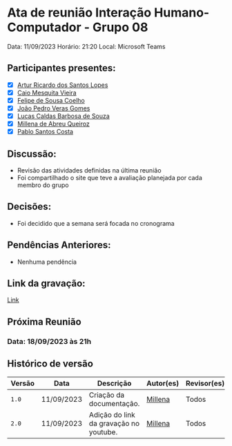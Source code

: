 # Ata de reunião Interação Humano-Computador - Grupo 08

Data: 11/09/2023
Horário: 21:20
Local: Microsoft Teams 

## Participantes presentes:

- [x] [Artur Ricardo dos Santos Lopes](https://github.com/algorithmorphic)
- [x] [Caio Mesquita Vieira](https://github.com/Caiomesvie)
- [x] [Felipe de Sousa Coelho](https://github.com/fsousac)
- [x] [João Pedro Veras Gomes](https://github.com/JoosPerro)
- [x] [Lucas Caldas Barbosa de Souza](https://github.com/lucascaldasb)
- [x] [Millena de Abreu Queiroz](https://github.com/millenaqueiroz)
- [x] [Pablo Santos Costa](github.com/pabloheika)

## Discussão:

- Revisão das atividades definidas na última reunião
- Foi compartilhado o site que teve a avaliação planejada por cada membro do grupo

## Decisões:
- Foi decidido que a semana será focada no cronograma
  
## Pendências Anteriores:
- Nenhuma pendência

## Link da gravação:
[Link](https://youtu.be/hMo7hoLkOxQ)

## Próxima Reunião 
### Data: 18/09/2023 às 21h

## Histórico de versão

| Versão | Data       | Descrição                       | Autor(es)                                        | Revisor(es)                                      |
| ------ | ---------- | ------------------------        | ------------------------------------------------ | ------------------------------------------------ |
| `1.0`  | 11/09/2023 | Criação da documentação.        | [Millena](https://github.com/millenaqueiroz)     | Todos                                            |
| `2.0`  | 11/09/2023 | Adição do link da gravação no youtube.        | [Millena](https://github.com/millenaqueiroz)     | Todos                                            |

